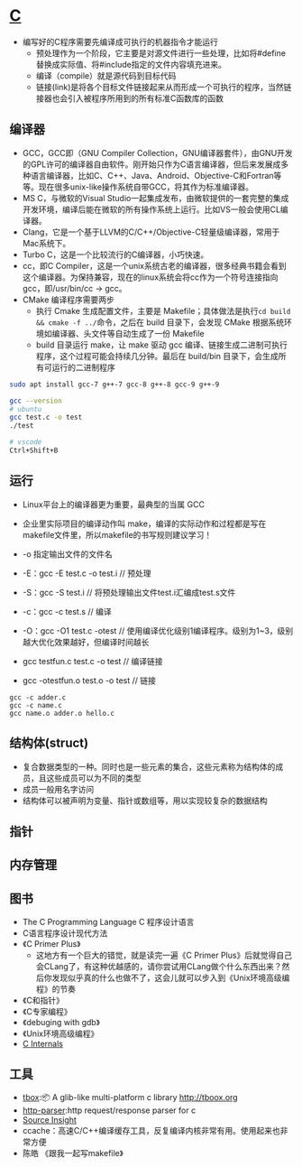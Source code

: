 # [C](link)

* 编写好的C程序需要先编译成可执行的机器指令才能运行
  - 预处理作为一个阶段，它主要是对源文件进行一些处理，比如将#define替换成实际值、将#include指定的文件内容填充进来。
  - 编译（compile）就是源代码到目标代码
  - 链接(link)是将各个目标文件链接起来从而形成一个可执行的程序，当然链接器也会引入被程序所用到的所有标准C函数库的函数

## 编译器

* GCC，GCC即（GNU Compiler Collection，GNU编译器套件），由GNU开发的GPL许可的编译器自由软件。刚开始只作为C语言编译器，但后来发展成多种语言编译器，比如C、C++、Java、Android、Objective-C和Fortran等等。现在很多unix-like操作系统自带GCC，将其作为标准编译器。
* MS C，与微软的Visual Studio一起集成发布，由微软提供的一套完整的集成开发环境，编译后能在微软的所有操作系统上运行。比如VS一般会使用CL编译器。
* Clang，它是一个基于LLVM的C/C++/Objective-C轻量级编译器，常用于Mac系统下。
* Turbo C，这是一个比较流行的C编译器，小巧快速。
* cc，即C Compiler，这是一个unix系统古老的编译器，很多经典书籍会看到这个编译器。为保持兼容，现在的linux系统会将cc作为一个符号连接指向gcc，即/usr/bin/cc -> gcc。
* CMake 编译程序需要两步
  - 执行 Cmake 生成配置文件，主要是 Makefile；具体做法是执行`cd build && cmake -f ../`命令，之后在 build 目录下，会发现 CMake 根据系统环境如编译器、头文件等自动生成了一份 Makefile
  - build 目录运行 make，让 make 驱动 gcc 编译、链接生成二进制可执行程序，这个过程可能会持续几分钟。最后在 build/bin 目录下，会生成所有可运行的二进制程序

```sh
sudo apt install gcc-7 g++-7 gcc-8 g++-8 gcc-9 g++-9

gcc --version
# ubuntu
gcc test.c -o test
./test

# vscode
Ctrl+Shift+B
```

## 运行

* Linux平台上的编译器更为重要，最典型的当属 GCC

* 企业里实际项目的编译动作叫 make，编译的实际动作和过程都是写在 makefile文件里，所以makefile的书写规则建议学习！

* -o 指定输出文件的文件名

* -E：gcc -E test.c -o test.i  // 预处理

* -S：gcc -S test.i  // 将预处理输出文件test.i汇编成test.s文件

* -c：gcc -c test.s  // 编译

* -O：gcc -O1 test.c -otest // 使用编译优化级别1编译程序。级别为1~3，级别越大优化效果越好，但编译时间越长

* gcc testfun.c test.c -o test // 编译链接

* gcc -otestfun.o test.o -o test // 链接

```
gcc -c adder.c
gcc -c name.c
gcc name.o adder.o hello.c
```

## 结构体(struct)

* 复合数据类型的一种。同时也是一些元素的集合，这些元素称为结构体的成员，且这些成员可以为不同的类型
* 成员一般用名字访问
* 结构体可以被声明为变量、指针或数组等，用以实现较复杂的数据结构

## 指针

## 内存管理

## 图书

* The C Programming Language C 程序设计语言
* C语言程序设计现代方法
* 《C Primer Plus》
  - 这地方有一个巨大的错觉，就是读完一遍《C Primer Plus》后就觉得自己会CLang了，有这种优越感的，请你尝试用CLang做个什么东西出来？然后你发现似乎真的什么也做不了，这会儿就可以步入到《Unix环境高级编程》的节奏
* 《C和指针》
* 《C专家编程》
* 《debuging with gdb》
* 《Unix环境高级编程》
* [C Internals](http://www.avabodh.com/cin/cin.html)

## 工具

* [tbox](https://github.com/tboox/tbox):📦 A glib-like multi-platform c library <http://tboox.org>
* [http-parser](nodejs/http-parser):http request/response parser for c
* [Source Insight](https://www.sourceinsight.com/)
* ccache：高速C/C++编译缓存工具，反复编译内核非常有用。使用起来也非常方便
* 陈皓 《跟我一起写makefile》
